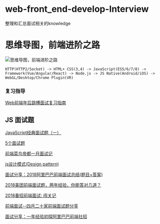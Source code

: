 # web-front_end-develop-Interview
整理和汇总面试相关的knowledge
# 思维导图，前端进阶之路
![思维导图，前端进阶之路](http://img1.vued.vanthink.cn/vued7b07cce8449877cba04d7ca4b323303d.png)
```
HTTP(HTTP2/Socket) -> HTML+ CSS(3,4) -> JavaScript(ES5/6/7/8) -> Framework(Vue/Angular/React) -> Node.js -> JS Native(Android/iOS) -> WebGL/Desktop/Chrome Plugin(VR) 
```
### 复习指导
[Web前端年后跳槽面试复习指南](http://www.jackpu.com/nian-hou-fu-xi-zhi-nan/)

## JS 面试题
[JavaScript经典面试题（一）](https://juejin.im/entry/5a7283e26fb9a01c965876db?utm_medium=fe&utm_source=weixinqun)

[5个面试题](http://blog.csdn.net/u014346301/article/details/53579543)

[前端菜鸟帝都一月面试记](https://juejin.im/post/5a7e9063f265da4e732ec32b)

[js设计模式(Design pattern)](http://blog.csdn.net/future_todo/article/details/53992152)

[面试分享：2018阿里巴巴前端面试总结(题目+答案)](https://juejin.im/entry/5a968ba56fb9a06340524128?utm_source=gold_browser_extension)

[2018美团前端面试题，两年经验，你能答对几道？](https://juejin.im/post/5a96c6326fb9a063626408c8#comment)

[2018春招前端面试: 闯关记](https://juejin.im/post/5a998991f265da237f1dbdf9)

[前端面试--四月二十家前端面试题分享](https://www.jianshu.com/p/c41cc287d7d4)

[面试分享：一年经验初探阿里巴巴前端社招](https://github.com/jawil/blog/issues/22)



